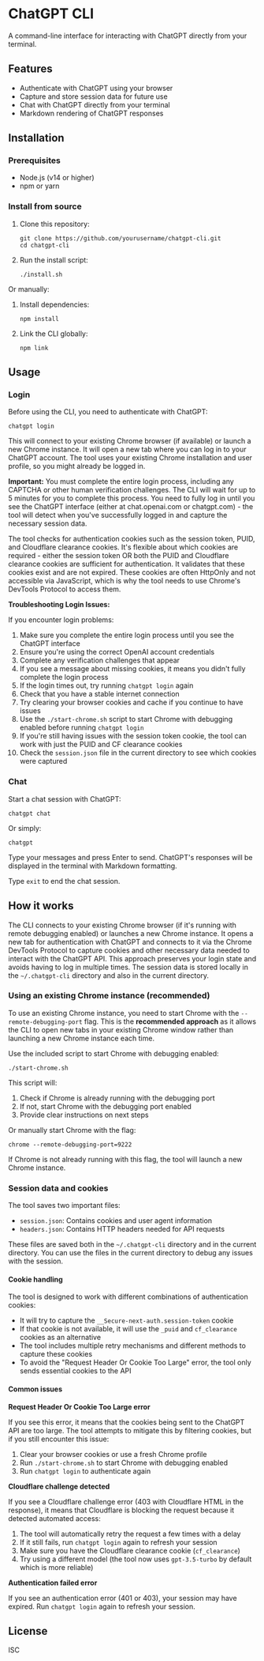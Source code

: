 # ChatGPT CLI

A command-line interface for interacting with ChatGPT directly from your terminal.

## Features

- Authenticate with ChatGPT using your browser
- Capture and store session data for future use
- Chat with ChatGPT directly from your terminal
- Markdown rendering of ChatGPT responses

## Installation

### Prerequisites

- Node.js (v14 or higher)
- npm or yarn

### Install from source

1. Clone this repository:

   ```
   git clone https://github.com/yourusername/chatgpt-cli.git
   cd chatgpt-cli
   ```

2. Run the install script:
   ```
   ./install.sh
   ```

Or manually:

1. Install dependencies:

   ```
   npm install
   ```

2. Link the CLI globally:
   ```
   npm link
   ```

## Usage

### Login

Before using the CLI, you need to authenticate with ChatGPT:

```
chatgpt login
```

This will connect to your existing Chrome browser (if available) or launch a new Chrome instance. It will open a new tab where you can log in to your ChatGPT account. The tool uses your existing Chrome installation and user profile, so you might already be logged in.

**Important:** You must complete the entire login process, including any CAPTCHA or other human verification challenges. The CLI will wait for up to 5 minutes for you to complete this process. You need to fully log in until you see the ChatGPT interface (either at chat.openai.com or chatgpt.com) - the tool will detect when you've successfully logged in and capture the necessary session data.

The tool checks for authentication cookies such as the session token, PUID, and Cloudflare clearance cookies. It's flexible about which cookies are required - either the session token OR both the PUID and Cloudflare clearance cookies are sufficient for authentication. It validates that these cookies exist and are not expired. These cookies are often HttpOnly and not accessible via JavaScript, which is why the tool needs to use Chrome's DevTools Protocol to access them.

**Troubleshooting Login Issues:**

If you encounter login problems:

1. Make sure you complete the entire login process until you see the ChatGPT interface
2. Ensure you're using the correct OpenAI account credentials
3. Complete any verification challenges that appear
4. If you see a message about missing cookies, it means you didn't fully complete the login process
5. If the login times out, try running `chatgpt login` again
6. Check that you have a stable internet connection
7. Try clearing your browser cookies and cache if you continue to have issues
8. Use the `./start-chrome.sh` script to start Chrome with debugging enabled before running `chatgpt login`
9. If you're still having issues with the session token cookie, the tool can work with just the PUID and CF clearance cookies
10. Check the `session.json` file in the current directory to see which cookies were captured

### Chat

Start a chat session with ChatGPT:

```
chatgpt chat
```

Or simply:

```
chatgpt
```

Type your messages and press Enter to send. ChatGPT's responses will be displayed in the terminal with Markdown formatting.

Type `exit` to end the chat session.

## How it works

The CLI connects to your existing Chrome browser (if it's running with remote debugging enabled) or launches a new Chrome instance. It opens a new tab for authentication with ChatGPT and connects to it via the Chrome DevTools Protocol to capture cookies and other necessary data needed to interact with the ChatGPT API. This approach preserves your login state and avoids having to log in multiple times. The session data is stored locally in the `~/.chatgpt-cli` directory and also in the current directory.

### Using an existing Chrome instance (recommended)

To use an existing Chrome instance, you need to start Chrome with the `--remote-debugging-port` flag. This is the **recommended approach** as it allows the CLI to open new tabs in your existing Chrome window rather than launching a new Chrome instance each time.

Use the included script to start Chrome with debugging enabled:

```
./start-chrome.sh
```

This script will:

1. Check if Chrome is already running with the debugging port
2. If not, start Chrome with the debugging port enabled
3. Provide clear instructions on next steps

Or manually start Chrome with the flag:

```
chrome --remote-debugging-port=9222
```

If Chrome is not already running with this flag, the tool will launch a new Chrome instance.

### Session data and cookies

The tool saves two important files:

- `session.json`: Contains cookies and user agent information
- `headers.json`: Contains HTTP headers needed for API requests

These files are saved both in the `~/.chatgpt-cli` directory and in the current directory. You can use the files in the current directory to debug any issues with the session.

#### Cookie handling

The tool is designed to work with different combinations of authentication cookies:

- It will try to capture the `__Secure-next-auth.session-token` cookie
- If that cookie is not available, it will use the `_puid` and `cf_clearance` cookies as an alternative
- The tool includes multiple retry mechanisms and different methods to capture these cookies
- To avoid the "Request Header Or Cookie Too Large" error, the tool only sends essential cookies to the API

#### Common issues

**Request Header Or Cookie Too Large error**

If you see this error, it means that the cookies being sent to the ChatGPT API are too large. The tool attempts to mitigate this by filtering cookies, but if you still encounter this issue:

1. Clear your browser cookies or use a fresh Chrome profile
2. Run `./start-chrome.sh` to start Chrome with debugging enabled
3. Run `chatgpt login` to authenticate again

**Cloudflare challenge detected**

If you see a Cloudflare challenge error (403 with Cloudflare HTML in the response), it means that Cloudflare is blocking the request because it detected automated access:

1. The tool will automatically retry the request a few times with a delay
2. If it still fails, run `chatgpt login` again to refresh your session
3. Make sure you have the Cloudflare clearance cookie (`cf_clearance`)
4. Try using a different model (the tool now uses `gpt-3.5-turbo` by default which is more reliable)

**Authentication failed error**

If you see an authentication error (401 or 403), your session may have expired. Run `chatgpt login` again to refresh your session.

## License

ISC
